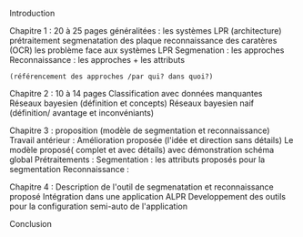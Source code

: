 
Introduction

Chapitre 1 :  20 à 25 pages
	généralitées : les systèmes LPR (architecture)
				   prétraitement
				   segmenatation des plaque
				   reconnaissance des caratères (OCR)
				   les problème face aux systèmes LPR
	Segmenation : les approches
	Reconnaissance : les approches + les attributs
	
	(référencement des approches /par qui? dans quoi?)

Chapitre 2 :  10 à 14 pages
	Classification avec données manquantes
	Réseaux bayesien (définition et concepts)
	Réseaux bayesien naif (définition/ avantage et inconvéniants)
	
Chapitre 3 : proposition (modèle de segmentation et reconnaissance)
	Travail antérieur : 
	Amélioration proposée (l'idée et direction sans détails)
	Le modèle proposé( complet et avec détails) avec démonstration
		schéma global
	Prétraitements : 
	Segmentation : les attributs proposés pour la segmentation
	Reconnaissance :
	
Chapitre 4 : 
	Description de l'outil de segmenatation et reconnaissance proposé
	Intégration dans une application ALPR
	Developpement des outils pour la configuration semi-auto de l'application
	
Conclusion
	